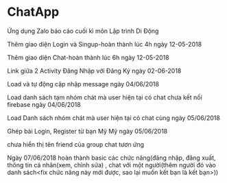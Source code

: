 # ChatApp
Ứng dụng Zalo báo cáo cuối kì môn Lập trình Di Động

Thêm giao diện Login và Singup-hoàn thành lúc 4h ngày 12-05-2018

Thêm giao diện Chat-hoàn thành lúc 6h ngày 12-05-2018

Link giữa 2 Activity Đăng Nhập với Đăng Ký ngày 02-06-2018

Load và tự động cập nhập message ngày 04/06/2018

Load danh sách tạm nhóm chát mà user hiện tại có chat chưa kết nối firebase ngày 04/06/2018

Load Danh sách nhóm chát mà user hiện tại có chat cùng ngày 05/06/2018

Ghép bài Login, Register từ bạn Mỹ Mỹ ngày 05/06/2018

chưa hiển thị tên friend của group chat tươn ứng

Ngày 07/06/2018 hoàn thành basic các chức năng(đăng nhập, đăng xuất, thông tin cá nhân(xem, chỉnh sửa)
, chat với một người(thêm người đó vào danh sách<fix chức năng này mới được, sao lại muốn kết bạn là kết bạn>))

